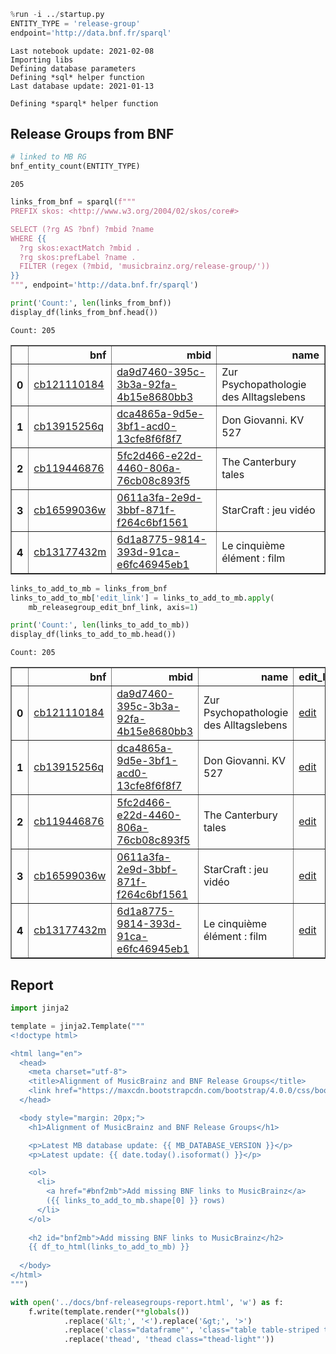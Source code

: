 ```python
%run -i ../startup.py
ENTITY_TYPE = 'release-group'
endpoint='http://data.bnf.fr/sparql'
```

    Last notebook update: 2021-02-08
    Importing libs
    Defining database parameters
    Defining *sql* helper function
    Last database update: 2021-01-13
    
    Defining *sparql* helper function


## Release Groups from BNF


```python
# linked to MB RG
bnf_entity_count(ENTITY_TYPE)
```




    205




```python
links_from_bnf = sparql(f"""
PREFIX skos: <http://www.w3.org/2004/02/skos/core#>

SELECT (?rg AS ?bnf) ?mbid ?name
WHERE {{
  ?rg skos:exactMatch ?mbid .
  ?rg skos:prefLabel ?name .
  FILTER (regex (?mbid, 'musicbrainz.org/release-group/'))
}}
""", endpoint='http://data.bnf.fr/sparql')

print('Count:', len(links_from_bnf))
display_df(links_from_bnf.head())
```

    Count: 205



<table border="1" class="dataframe">
  <thead>
    <tr style="text-align: right;">
      <th></th>
      <th>bnf</th>
      <th>mbid</th>
      <th>name</th>
    </tr>
  </thead>
  <tbody>
    <tr>
      <th>0</th>
      <td><a target="_blank" href="http://data.bnf.fr/ark:/12148/cb121110184">cb121110184</a></td>
      <td><a target="_blank" href="https://musicbrainz.org/release-group/da9d7460-395c-3b3a-92fa-4b15e8680bb3">da9d7460-395c-3b3a-92fa-4b15e8680bb3</a></td>
      <td>Zur Psychopathologie des Alltagslebens</td>
    </tr>
    <tr>
      <th>1</th>
      <td><a target="_blank" href="http://data.bnf.fr/ark:/12148/cb13915256q">cb13915256q</a></td>
      <td><a target="_blank" href="https://musicbrainz.org/release-group/dca4865a-9d5e-3bf1-acd0-13cfe8f6f8f7">dca4865a-9d5e-3bf1-acd0-13cfe8f6f8f7</a></td>
      <td>Don Giovanni. KV 527</td>
    </tr>
    <tr>
      <th>2</th>
      <td><a target="_blank" href="http://data.bnf.fr/ark:/12148/cb119446876">cb119446876</a></td>
      <td><a target="_blank" href="https://musicbrainz.org/release-group/5fc2d466-e22d-4460-806a-76cb08c893f5">5fc2d466-e22d-4460-806a-76cb08c893f5</a></td>
      <td>The Canterbury tales</td>
    </tr>
    <tr>
      <th>3</th>
      <td><a target="_blank" href="http://data.bnf.fr/ark:/12148/cb16599036w">cb16599036w</a></td>
      <td><a target="_blank" href="https://musicbrainz.org/release-group/0611a3fa-2e9d-3bbf-871f-f264c6bf1561">0611a3fa-2e9d-3bbf-871f-f264c6bf1561</a></td>
      <td>StarCraft : jeu vidéo</td>
    </tr>
    <tr>
      <th>4</th>
      <td><a target="_blank" href="http://data.bnf.fr/ark:/12148/cb13177432m">cb13177432m</a></td>
      <td><a target="_blank" href="https://musicbrainz.org/release-group/6d1a8775-9814-393d-91ca-e6fc46945eb1">6d1a8775-9814-393d-91ca-e6fc46945eb1</a></td>
      <td>Le cinquième élément : film</td>
    </tr>
  </tbody>
</table>



```python
links_to_add_to_mb = links_from_bnf
links_to_add_to_mb['edit_link'] = links_to_add_to_mb.apply(
    mb_releasegroup_edit_bnf_link, axis=1)

print('Count:', len(links_to_add_to_mb))
display_df(links_to_add_to_mb.head())
```

    Count: 205



<table border="1" class="dataframe">
  <thead>
    <tr style="text-align: right;">
      <th></th>
      <th>bnf</th>
      <th>mbid</th>
      <th>name</th>
      <th>edit_link</th>
    </tr>
  </thead>
  <tbody>
    <tr>
      <th>0</th>
      <td><a target="_blank" href="http://data.bnf.fr/ark:/12148/cb121110184">cb121110184</a></td>
      <td><a target="_blank" href="https://musicbrainz.org/release-group/da9d7460-395c-3b3a-92fa-4b15e8680bb3">da9d7460-395c-3b3a-92fa-4b15e8680bb3</a></td>
      <td>Zur Psychopathologie des Alltagslebens</td>
      <td><a target="_blank" href="https://musicbrainz.org/release-group/da9d7460-395c-3b3a-92fa-4b15e8680bb3/edit?edit-release-group.url.99.type=b988d08c-5d86-4a57-9557-c83b399e3580&edit-release-group.url.99.text=http://data.bnf.fr/ark:/12148/cb121110184">edit</a></td>
    </tr>
    <tr>
      <th>1</th>
      <td><a target="_blank" href="http://data.bnf.fr/ark:/12148/cb13915256q">cb13915256q</a></td>
      <td><a target="_blank" href="https://musicbrainz.org/release-group/dca4865a-9d5e-3bf1-acd0-13cfe8f6f8f7">dca4865a-9d5e-3bf1-acd0-13cfe8f6f8f7</a></td>
      <td>Don Giovanni. KV 527</td>
      <td><a target="_blank" href="https://musicbrainz.org/release-group/dca4865a-9d5e-3bf1-acd0-13cfe8f6f8f7/edit?edit-release-group.url.99.type=b988d08c-5d86-4a57-9557-c83b399e3580&edit-release-group.url.99.text=http://data.bnf.fr/ark:/12148/cb13915256q">edit</a></td>
    </tr>
    <tr>
      <th>2</th>
      <td><a target="_blank" href="http://data.bnf.fr/ark:/12148/cb119446876">cb119446876</a></td>
      <td><a target="_blank" href="https://musicbrainz.org/release-group/5fc2d466-e22d-4460-806a-76cb08c893f5">5fc2d466-e22d-4460-806a-76cb08c893f5</a></td>
      <td>The Canterbury tales</td>
      <td><a target="_blank" href="https://musicbrainz.org/release-group/5fc2d466-e22d-4460-806a-76cb08c893f5/edit?edit-release-group.url.99.type=b988d08c-5d86-4a57-9557-c83b399e3580&edit-release-group.url.99.text=http://data.bnf.fr/ark:/12148/cb119446876">edit</a></td>
    </tr>
    <tr>
      <th>3</th>
      <td><a target="_blank" href="http://data.bnf.fr/ark:/12148/cb16599036w">cb16599036w</a></td>
      <td><a target="_blank" href="https://musicbrainz.org/release-group/0611a3fa-2e9d-3bbf-871f-f264c6bf1561">0611a3fa-2e9d-3bbf-871f-f264c6bf1561</a></td>
      <td>StarCraft : jeu vidéo</td>
      <td><a target="_blank" href="https://musicbrainz.org/release-group/0611a3fa-2e9d-3bbf-871f-f264c6bf1561/edit?edit-release-group.url.99.type=b988d08c-5d86-4a57-9557-c83b399e3580&edit-release-group.url.99.text=http://data.bnf.fr/ark:/12148/cb16599036w">edit</a></td>
    </tr>
    <tr>
      <th>4</th>
      <td><a target="_blank" href="http://data.bnf.fr/ark:/12148/cb13177432m">cb13177432m</a></td>
      <td><a target="_blank" href="https://musicbrainz.org/release-group/6d1a8775-9814-393d-91ca-e6fc46945eb1">6d1a8775-9814-393d-91ca-e6fc46945eb1</a></td>
      <td>Le cinquième élément : film</td>
      <td><a target="_blank" href="https://musicbrainz.org/release-group/6d1a8775-9814-393d-91ca-e6fc46945eb1/edit?edit-release-group.url.99.type=b988d08c-5d86-4a57-9557-c83b399e3580&edit-release-group.url.99.text=http://data.bnf.fr/ark:/12148/cb13177432m">edit</a></td>
    </tr>
  </tbody>
</table>


## Report


```python
import jinja2

template = jinja2.Template("""
<!doctype html>

<html lang="en">
  <head>
    <meta charset="utf-8">
    <title>Alignment of MusicBrainz and BNF Release Groups</title>
    <link href="https://maxcdn.bootstrapcdn.com/bootstrap/4.0.0/css/bootstrap.min.css" rel="stylesheet" integrity="sha384-Gn5384xqQ1aoWXA+058RXPxPg6fy4IWvTNh0E263XmFcJlSAwiGgFAW/dAiS6JXm" crossorigin="anonymous">
  </head>

  <body style="margin: 20px;">
    <h1>Alignment of MusicBrainz and BNF Release Groups</h1>

    <p>Latest MB database update: {{ MB_DATABASE_VERSION }}</p>
    <p>Latest update: {{ date.today().isoformat() }}</p>

    <ol>
      <li>
        <a href="#bnf2mb">Add missing BNF links to MusicBrainz</a>
        ({{ links_to_add_to_mb.shape[0] }} rows)
      </li>
    </ol>
    
    <h2 id="bnf2mb">Add missing BNF links to MusicBrainz</h2>
    {{ df_to_html(links_to_add_to_mb) }}
    
  </body>
</html>
""")

with open('../docs/bnf-releasegroups-report.html', 'w') as f:
    f.write(template.render(**globals())
            .replace('&lt;', '<').replace('&gt;', '>')
            .replace('class="dataframe"', 'class="table table-striped table-hover table-sm"')
            .replace('thead', 'thead class="thead-light"'))
```

